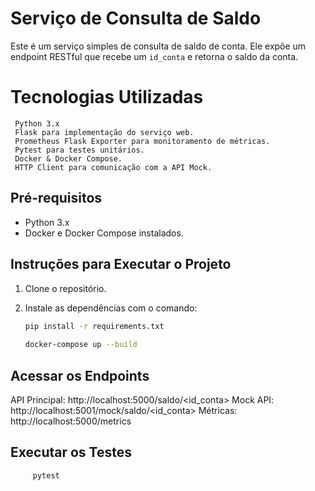 # Serviço de Consulta de Saldo

Este é um serviço simples de consulta de saldo de conta. Ele expõe um endpoint RESTful que recebe um `id_conta` e retorna o saldo da conta.

# Tecnologias Utilizadas
     Python 3.x
     Flask para implementação do serviço web.
     Prometheus Flask Exporter para monitoramento de métricas.
     Pytest para testes unitários.
     Docker & Docker Compose.
     HTTP Client para comunicação com a API Mock.

## Pré-requisitos

- Python 3.x
- Docker e Docker Compose instalados.

## Instruções para Executar o Projeto

1. Clone o repositório.
2. Instale as dependências com o comando:

   ```bash
   pip install -r requirements.txt
  
   docker-compose up --build

## Acessar os Endpoints
API Principal: http://localhost:5000/saldo/<id_conta>
Mock API: http://localhost:5001/mock/saldo/<id_conta>
Métricas: http://localhost:5000/metrics

## Executar os Testes
 ```bash
      pytest
